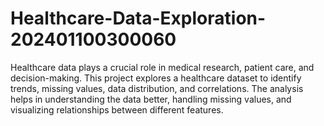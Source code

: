 # Healthcare-Data-Exploration-202401100300060
Healthcare data plays a crucial role in medical research, patient care, and decision-making. This project explores a healthcare dataset to identify trends, missing values, data distribution, and correlations. The analysis helps in understanding the data better, handling missing values, and visualizing relationships between different features.
